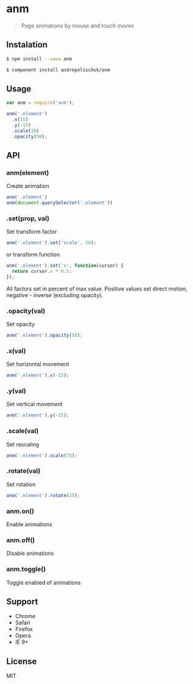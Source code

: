 # anm

  > Page animations by mouse and touch moves

## Instalation

```sh
$ npm install --save anm
```

```sh
$ component install andrepolischuk/anm
```

## Usage

```js
var anm = require('anm');

anm('.element')
  .x(15)
  .y(-15)
  .scale(10)
  .opacity(50);
```

## API

### anm(element)

  Create animation

```js
anm('.element')
anm(document.querySelector('.element'))
```

### .set(prop, val)

  Set transform factor

```js
anm('.element').set('scale', 50);
```

  or transform function

```js
anm('.element').set('x', function(cursor) {
  return cursor.x * 0.5;
});
```

  All factors set in percent of max value.
  Positive values set direct motion, negative - inverse (excluding opacity).

### .opacity(val)

  Set opacity

```js
anm('.element').opacity(50);
```

### .x(val)

  Set horizontal movement

```js
anm('.element').x(-15);
```

### .y(val)

  Set vertical movement

```js
anm('.element').y(-15);
```

### .scale(val)

  Set rescaling

```js
anm('.element').scale(75);
```

### .rotate(val)

  Set rotation

```js
anm('.element').rotate(25);
```

### anm.on()

  Enable animations

### anm.off()

  Disable animations

### anm.toggle()

  Toggle enabled of animations

## Support

  * Chrome
  * Safari
  * Firefox
  * Opera
  * IE 9+

## License

  MIT
